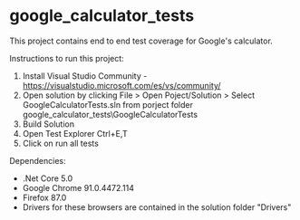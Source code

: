 # google_calculator_tests
This project contains end to end test coverage for Google's calculator.

Instructions to run this project:

1) Install Visual Studio Community - https://visualstudio.microsoft.com/es/vs/community/
2) Open solution by clicking File > Open Poject/Solution > Select GoogleCalculatorTests.sln from porject folder google_calculator_tests\GoogleCalculatorTests
3) Build Solution 
4) Open Test Explorer Ctrl+E,T
5) Click on run all tests

Dependencies:
- .Net Core 5.0
- Google Chrome 91.0.4472.114
- Firefox 87.0 
- Drivers for these browsers are contained in the solution folder "Drivers"
